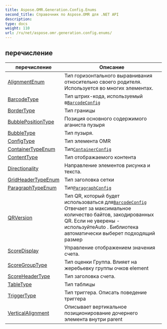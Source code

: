 ```yaml
---
title: Aspose.OMR.Generation.Config.Enums
second_title: Справочник по Aspose.OMR для .NET API
description: 
type: docs
weight: 110
url: /ru/net/aspose.omr.generation.config.enums/
---
```



## перечисление

| перечисление | Описание |
| --- | --- |
| [AlignmentEnum](./alignmentenum/) | Тип горизонтального выравнивания относительно своего родителя. Используется во многих элементах. |
| [BarcodeType](./barcodetype/) | Тип штрих-кода, используемый в[`BarcodeConfig`](../aspose.omr.generation.config.elements/barcodeconfig/) |
| [BorderType](./bordertype/) | Тип границы |
| [BubblePositionType](./bubblepositiontype/) | Позиция основного содержимого аганиста пузыря |
| [BubbleType](./bubbletype/) | Тип пузыря. |
| [ConfigType](./configtype/) | Тип элемента OMR |
| [ContainerTypeEnum](./containertypeenum/) | Тип[`ContainerConfig`](../aspose.omr.generation.config.elements.parents/containerconfig/) |
| [ContentType](./contenttype/) | Тип отображаемого контента |
| [Directionality](./directionality/) | Направление элементов рисунка и текста. |
| [GridHeaderTypeEnum](./gridheadertypeenum/) | Тип заголовка сетки |
| [ParagraphTypeEnum](./paragraphtypeenum/) | Тип[`ParagraphConfig`](../aspose.omr.generation.config.elements.parents/paragraphconfig/) |
| [QRVersion](./qrversion/) | Тип QR, который будет использоваться для[`BarcodeConfig`](../aspose.omr.generation.config.elements/barcodeconfig/) Отвечает за максимальное количество байтов, закодированных QR. Если не уверены - используйтеAuto . Библиотека автоматически выберет подходящий размер |
| [ScoreDisplay](./scoredisplay/) | Управление отображением значения счета. |
| [ScoreGroupType](./scoregrouptype/) | Тип оценки Группа. Влияет на жеребьевку группы очков element |
| [ScoreHeaderType](./scoreheadertype/) | Тип заголовка счета. |
| [TableType](./tabletype/) | Тип таблицы |
| [TriggerType](./triggertype/) | Тип триггера. Описать поведение триггера |
| [VerticalAlignment](./verticalalignment/) | Описывает вертикальное позиционирование дочернего элемента внутри parent |


